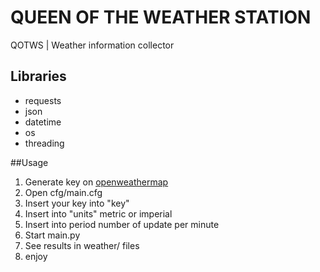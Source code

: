 # QUEEN OF THE WEATHER STATION
QOTWS | Weather information collector

## Libraries
- requests
- json
- datetime
- os
- threading

##Usage
1. Generate key on [openweathermap](https://openweathermap.org/appid)
2. Open cfg/main.cfg
3. Insert your key into "key"
4. Insert into "units" metric or imperial
5. Insert into period number of update per minute
6. Start main.py
7. See results in weather/ files
8. enjoy